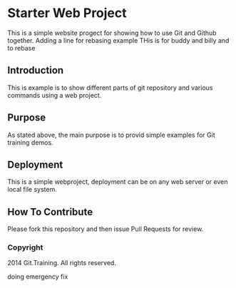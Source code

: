 # Starter Web Project

This is a simple website progect for showing how to use Git and Github together.
Adding a line for rebasing example
THis is for buddy and billy and to rebase
## Introduction

This is example is to show different parts of git repository and various commands using a web project.
## Purpose

As stated above, the main purpose is to provid simple examples for Git training demos.

## Deployment

This is a simple webproject, deployment can be on any web server or even local file system.

## How To Contribute

Please fork this repository and then issue Pull Requests for review.


### Copyright

2014 Git.Training. All rights reserved.

doing emergency fix